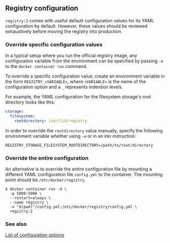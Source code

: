 ## Registry configuration

`registry:2` comes with useful default configuration values for its YAML configuration by default. However, these
values should be reviewed exhaustively before moving the registry into production.

### Override specific configuration values

In a typical setup where you run the official registry image, any configuration variable from the environment can
be specified by passing `-e` to the `docker container run` command.

To override a specific configuration value, create an environment variable in the form `REGISTRY_<VARIABLE>`, where
`<VARIABLE>` is the name of the configuration option and a `_` represents indention levels.

For example, the YAML configuration for the filesystem storage's root directory looks like this:

```YAML
storage:
  filesystem:
    rootdirectory: /var/lib/registry
```

In order to override the `rootdirectory` value manually, specify the following environment variable whether using `-e`
or in an `ENV` instruction:

```shell script
REGISTRY_STORAGE_FILESYSTEM_ROOTDIRECTORY=/path/to/root/directory
```

### Override the entire configuration

An alternative is to override the entire configuration file by mounting a different YAML configuration file `config.yml`
to the container. The mounting point should be `/etc/docker/registry`.

```shell script
$ docker container run -d \
  -p 5000:5000 \
  --restart=always \
  --name registry \
  -v "$(pwd)"/config.yml:/etc/docker/registry/config.yml \
  registry:2
```

### See also
[List of configuration options](https://docs.docker.com/registry/configuration/#list-of-configuration-options)